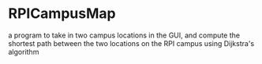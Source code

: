 # RPICampusMap
a program to take in two campus locations in the GUI, and compute the shortest path between the two locations on the RPI campus using Dijkstra's algorithm
